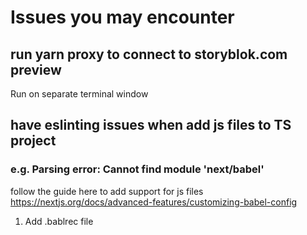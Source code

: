 # Issues you may encounter

## run yarn proxy to connect to storyblok.com preview
Run on separate terminal window

## have eslinting issues when add js files to TS project

### e.g. Parsing error: Cannot find module 'next/babel'

follow the guide here to add support for js files https://nextjs.org/docs/advanced-features/customizing-babel-config

1. Add .bablrec file